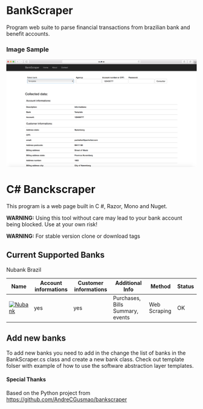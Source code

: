 # BankScraper
Program web suite to parse financial transactions from brazilian bank and benefit accounts.

### Image Sample
![Template](https://github.com/felipengeletrica/BankScraper/blob/master/Scrapper.png)



# C# Banckscraper
This program is a web page built in C #, Razor, Mono and Nuget.

**WARNING:** Using this tool without care may lead to your bank account being blocked. Use at your own risk!

**WARNING:** For stable version clone or download tags

## Current Supported Banks

Nubank Brazil


| Name                                                                                                                                                                                          | Account informations | Customer informations          | Additional Info                                                                                       |           Method                     | Status |
| ---                                                                                                                                                                                           | ---     | ---                                   | ---                                                                                                   | ---                                  | ---    |
| [![Nubank](https://raw.githubusercontent.com/kamushadenes/bankscraper/master/bankscraper/logo/icon-nubank.png)](https://github.com/kamushadenes/bankscraper/blob/master/nubank.py)                    | yes      | yes                                     | Purchases, Bills Summary, events                                                                       |    Web Scraping                                  | OK    |



## Add new banks

To add new banks you need to add in the change the list of banks in the BankScraper.cs class and create a new bank class. 
Check out template folser with example of how to use the software abstraction layer templates.


#### Special Thanks

Based on the Python project from https://github.com/AndreCGusmao/bankscraper 
